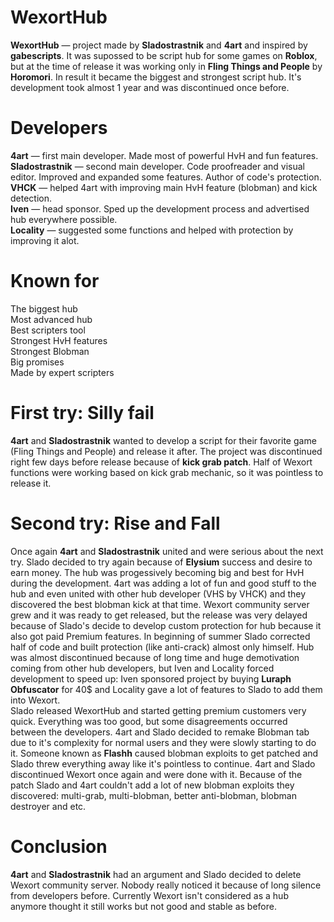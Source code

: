 # WexortHub
**WexortHub** — project made by **Sladostrastnik** and **4art** and inspired by **gabescripts**. It was supossed to be script hub for some games on **Roblox**, but at the time of release it was working only in **Fling Things and People** by **Horomori**. In result it became the biggest and strongest script hub. It's development took almost 1 year and was discontinued once before.

# Developers
**4art** — first main developer. Made most of powerful HvH and fun features.  
**Sladostrastnik** — second main developer. Code proofreader and visual editor. Improved and expanded some features. Author of code's protection.  
**VHCK** — helped 4art with improving main HvH feature (blobman) and kick detection.  
**Iven** — head sponsor. Sped up the development process and advertised hub everywhere possible.  
**Locality** — suggested some functions and helped with protection by improving it alot.  

# Known for
The biggest hub  
Most advanced hub  
Best scripters tool  
Strongest HvH features  
Strongest Blobman  
Big promises  
Made by expert scripters  

# First try: Silly fail
**4art** and **Sladostrastnik** wanted to develop a script for their favorite game (Fling Things and People) and release it after. The project was discontinued right few days before release because of **kick grab patch**. Half of Wexort functions were working based on kick grab mechanic, so it was pointless to release it.

# Second try: Rise and Fall
Once again **4art** and **Sladostrastnik** united and were serious about the next try. Slado decided to try again because of **Elysium** success and desire to earn money. The hub was progessively becoming big and best for HvH during the development. 4art was adding a lot of fun and good stuff to the hub and even united with other hub developer (VHS by VHCK) and they discovered the best blobman kick at that time. Wexort community server grew and it was ready to get released, but the release was very delayed because of Slado's decide to develop custom protection for hub because it also got paid Premium features. In beginning of summer Slado corrected half of code and built protection (like anti-crack) almost only himself. Hub was almost discontinued because of long time and huge demotivation coming from other hub developers, but Iven and Locality forced development to speed up: Iven sponsored project by buying **Luraph Obfuscator** for 40$ and Locality gave a lot of features to Slado to add them into Wexort.  
Slado released WexortHub and started getting premium customers very quick. Everything was too good, but some disagreements occurred between the developers. 4art and Slado decided to remake Blobman tab due to it's complexity for normal users and they were slowly starting to do it. Someone known as **Flashh** caused blobman exploits to get patched and Slado threw everything away like it's pointless to continue. 4art and Slado discontinued Wexort once again and were done with it. Because of the patch Slado and 4art couldn't add a lot of new blobman exploits they discovered: multi-grab, multi-blobman, better anti-blobman, blobman destroyer and etc.

# Conclusion
**4art** and **Sladostrastnik** had an argument and Slado decided to delete Wexort community server. Nobody really noticed it because of long silence from developers before. Currently Wexort isn't considered as a hub anymore thought it still works but not good and stable as before.
